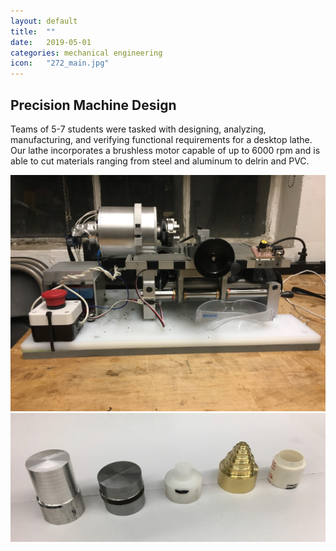 ```yaml
---
layout: default
title:  ""
date:   2019-05-01
categories: mechanical engineering
icon:	"272_main.jpg"
---
```


<h2>Precision Machine Design</h2>

<p>Teams of 5-7 students were tasked with designing, analyzing, manufacturing, and verifying functional requirements for a desktop lathe. Our lathe incorporates a brushless motor capable of up to 6000 rpm and is able to cut materials ranging from steel and aluminum to delrin and PVC.</p>

<div class="box alt">
<div class="row uniform">
<div class="12u$"><span class="image fit"><img src="images/272/lathe.jpg" alt="" /></span></div>
<div class="12u$"><span class="image fit"><img src="images/272/stock.jpg" alt="" /></span></div>
</div>
</div>